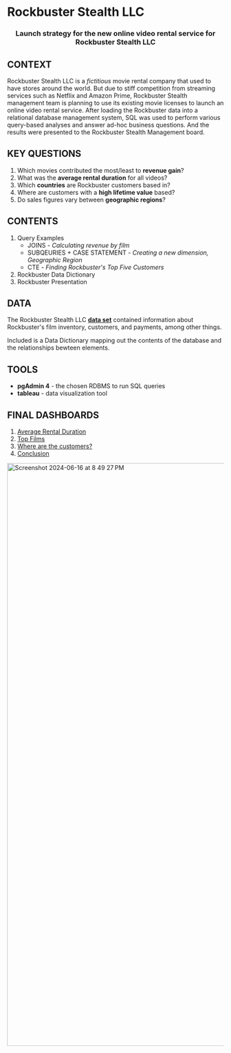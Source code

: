 # Rockbuster Stealth LLC
<h3 align="center">
  Launch strategy for the new online video rental service for Rockbuster Stealth LLC
</h3>

## CONTEXT
Rockbuster Stealth LLC is a _fictitious_ movie rental company that used to have stores around the world. But due to stiff competition from streaming services such as Netflix and Amazon Prime, Rockbuster Stealth management team is planning to use its existing movie licenses to launch an online video rental service. After loading the Rockbuster data into a relational database management system, SQL was used to perform various query-based analyses and answer ad-hoc business questions. And the results were presented to the Rockbuster Stealth Management board.

## KEY QUESTIONS
1. Which movies contributed the most/least to **revenue gain**?
2. What was the **average rental duration** for all videos?
3. Which **countries** are Rockbuster customers based in?
4. Where are customers with a **high lifetime value** based?
5. Do sales figures vary between **geographic regions**?

## CONTENTS
1. Query Examples
     * JOINS - _Calculating revenue by film_
     * SUBQEURIES + CASE STATEMENT - _Creating a new dimension, Geographic Region_
     * CTE - _Finding Rockbuster's Top Five Customers_
2. Rockbuster Data Dictionary
3. Rockbuster Presentation

## DATA
The Rockbuster Stealth LLC **[data set](http://www.postgresqltutorial.com/wp-content/uploads/2019/05/dvdrental.zip)** contained information about Rockbuster's film inventory, customers, and payments, among other things.

Included is a Data Dictionary mapping out the contents of the database and the relationships bewteen elements.

## TOOLS
* **pgAdmin 4** - the chosen RDBMS to run SQL queries
* **tableau** - data visualization tool

## FINAL DASHBOARDS
1. [Average Rental Duration](https://public.tableau.com/app/profile/matt.jones8205/viz/RockbusterStealthDashboards1/RentalDuration)
2. [Top Films](https://public.tableau.com/app/profile/matt.jones8205/viz/RockbusterStealthDashboards2/TopFilms?publish=yes)
3. [Where are the customers?](https://public.tableau.com/app/profile/matt.jones8205/viz/RockbusterStealthDashboards3/WherearetheCustomers?publish=yes)
4. [Conclusion](https://public.tableau.com/app/profile/matt.jones8205/viz/RockbusterStealthDashboards4/Conclusion?publish=yes)

<img width="1355" alt="Screenshot 2024-06-16 at 8 49 27 PM" src="https://github.com/mattscottjones/CF-RockbusterStealth/assets/173007720/1df7ce96-7528-4338-89bf-d801ae543fc2">
